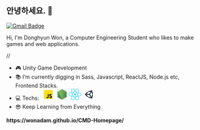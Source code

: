 ## 안녕하세요. 👋
[![Gmail Badge](https://img.shields.io/badge/-Gmail-c14438?style=flat-square&logo=Gmail&logoColor=white&link=mailto:contato.weltonf@gmail.com)](mailto:ehdgus5500@gmail.com)

Hi, I'm Donghyun Won, a Computer Engineering Student who likes to make games and web applications.

//
- :video_game: Unity Game Development
- :books: I’m currently digging in Sass, Javascript, ReactJS, Node.js etc, Frontend Stacks.
- :computer: Techs: <a href="https://developer.mozilla.org/en-US/docs/Web/JavaScript#:~:text=JavaScript%20(JS)%20is%20a%20lightweight,Apache%20CouchDB%20and%20Adobe%20Acrobat."><img height="30" src="https://github.com/wonAdam/wonAdam/blob/master/javascript.png?raw=true"></a>  <a href="https://nodejs.org/en/"><img height="30" src="https://github.com/wonAdam/wonAdam/blob/master/node.png?raw=true"></a>  <a href="https://reactjs.org/"><img height="30" src="https://github.com/wonAdam/wonAdam/blob/master/react2.png?raw=true"></a>  <a href="https://unity.com/"><img height="30" src="https://github.com/wonAdam/wonAdam/blob/master/unity2.png?raw=true"> </a>
- :sunglasses: Keep Learning from Everything


<h4>https://wonadam.github.io/CMD-Homepage/</h4>
